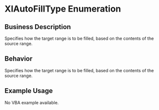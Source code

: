 # XlAutoFillType Enumeration

## Business Description
Specifies how the target range is to be filled, based on the contents of the source range.

## Behavior
Specifies how the target range is to be filled, based on the contents of the source range.

## Example Usage
No VBA example available.